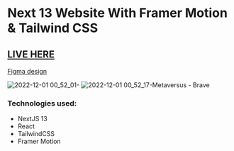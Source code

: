 # Next 13 Website With Framer Motion & Tailwind CSS

## [LIVE HERE](https://metaversus-mikaelpizzi.vercel.app/)

[Figma design](https://www.figma.com/file/EyzNoOFak1Nb1bBx9ZKI7E/Modern-UI%2FUX-Framer-Motion?node-id=0%3A1&t=eHgtrEHlGznyMxPp-0)

![2022-12-01 00_52_01-](https://user-images.githubusercontent.com/26292499/205205375-3a86828e-f557-4ff1-a298-d9f0739f3360.jpg)
![2022-12-01 00_52_17-Metaversus - Brave](https://user-images.githubusercontent.com/26292499/205205391-2ce7803c-ed2f-4abe-83e6-f18de119572d.jpg)

### Technologies used:

* NextJS 13
* React
* TailwindCSS
* Framer Motion
